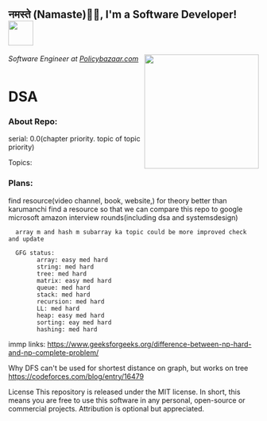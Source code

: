    <h2>नमस्ते (Namaste)🙏🏻, I'm a Software Developer! <img src="https://media.giphy.com/media/12oufCB0MyZ1Go/giphy.gif" width="50"></h2>
<img align='right' src="https://media.giphy.com/media/M9gbBd9nbDrOTu1Mqx/giphy.gif" width="230">
<p><em>Software Engineer at <a href="http://www.policybazaar.com">Policybazaar.com</a><img src="https://twowheeler.policybazaar.com/images/pb-logo-home.png" width="60" height="12"> 
</em></p>

# DSA
<h3>About Repo: 
</h2>
      serial: 0.0(chapter priority. topic of topic priority)

Topics: 
<h3>Plans: 
</h2>
      find resource(video channel, book, website,) for theory better than karumanchi
      find a resource so that we can compare this repo to google microsoft amazon interview rounds(including dsa and systemsdesign)


      array m and hash m subarray ka topic could be more improved check and update
      
      GFG status: 
            array: easy med hard
            string: med hard
            tree: med hard
            matrix: easy med hard
            queue: med hard
            stack: med hard
            recursion: med hard
            LL: med hard
            heap: easy med hard
            sorting: eay med hard
            hashing: med hard

immp links:
https://www.geeksforgeeks.org/difference-between-np-hard-and-np-complete-problem/

Why DFS can't be used for shortest distance on graph, but works on tree
https://codeforces.com/blog/entry/16479





License
This repository is released under the MIT license. In short, this means you are free to use this software in any personal, open-source or commercial projects. Attribution is optional but appreciated.
